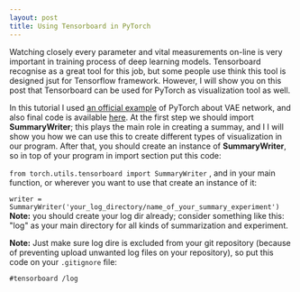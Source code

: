 ```yaml
---
layout: post
title: Using Tensorboard in PyTorch
---
```


Watching closely every parameter and vital measurements on-line is very important in training process of deep learning models. Tensorboard recognise as a great tool for this job, but some people use think this tool is designed jsut for Tensorflow framework. However, I will show you on this post that Tensorboard can be used for PyTorch as visualization tool as well.

In this tutorial I used [an official example](https://github.com/pytorch/examples/tree/master/vae) of PyTorch about VAE network, and also final code is available [here](https://github.com/mrhajbabaei/pytorch-tensorboard). At the first step we should import **SummaryWriter**; this plays the main role in creating a summay, and I I will show you how we can use this to create different types of visualization in our program. After that, you should create an instance of **SummaryWriter**, so in top of your program in import section put this code:   

`from torch.utils.tensorboard import SummaryWriter`
, and in your main function, or wherever you want to use that create an instance of it:    

`writer = SummaryWriter('your_log_directory/name_of_your_summary_experiment')`
**Note:** you should create your log dir already; consider something like this: "log" as your main directory for all kinds of summarization and experiment.    

**Note:** Just make sure log dire is excluded from your git repository (because of preventing upload unwanted log files on your repository), so put this code on your `.gitignore` file:   

`
#tensorboard
/log
`


